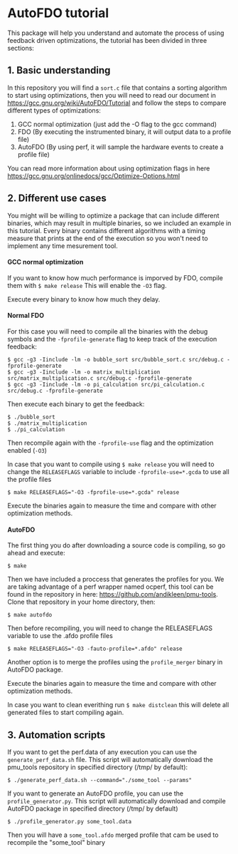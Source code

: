 AutoFDO tutorial
================

This package will help you understand and automate the process of using feedback driven optimizations, the tutorial has been divided in three sections:

## 1. Basic understanding

In this repository you will find a `sort.c` file that contains a sorting algorithm to start using optimizations, then you will need to read our document in https://gcc.gnu.org/wiki/AutoFDO/Tutorial and follow the steps to compare different types of optimizations:

1. GCC normal optimization (just add the -O flag to the gcc command)
2. FDO (By executing the instrumented binary, it will output data to a profile file)
3. AutoFDO (By using perf, it will sample the hardware events to create a profile file)
 
You can read more information about using optimization flags in here https://gcc.gnu.org/onlinedocs/gcc/Optimize-Options.html

## 2. Different use cases

You might will be willing to optimize a package that can include different binaries, which may result in multiple binaries, so we included an example in this tutorial. Every binary contains different algorithms with a timing measure that prints at the end of the execution so you won't need to implement any time mesurement tool.

#### GCC normal optimization

If you want to know how much performance is imporved by FDO, compile them with `$ make release` This will enable the `-O3` flag.

Execute every binary to know how much they delay.

#### Normal FDO

For this case you will need to compile all the binaries with the debug symbols and the `-fprofile-generate` flag to keep track of the execution feedback:

    $ gcc -g3 -Iinclude -lm -o bubble_sort src/bubble_sort.c src/debug.c -fprofile-generate
    $ gcc -g3 -Iinclude -lm -o matrix_multiplication src/matrix_multiplication.c src/debug.c -fprofile-generate
    $ gcc -g3 -Iinclude -lm -o pi_calculation src/pi_calculation.c src/debug.c -fprofile-generate
    
Then execute each binary to get the feedback:

    $ ./bubble_sort
    $ ./matrix_multiplication
    $ ./pi_calculation
    
Then recompile again with the `-fprofile-use` flag and the optimization enabled (`-O3`)

In case that you want to compile using `$ make release` you will need to change the `RELEASEFLAGS` variable to include `-fprofile-use=*.gcda` to use all the profile files

    $ make RELEASEFLAGS="-O3 -fprofile-use=*.gcda" release

Execute the binaries again to measure the time and compare with other optimization methods.

#### AutoFDO

The first thing you do after downloading a source code is compiling, so go ahead and execute:

    $ make

Then we have included a proccess that generates the profiles for you. We are taking advantage of a perf wrapper named ocperf, this tool can be found in the repository in here: https://github.com/andikleen/pmu-tools. Clone that repository in your home directory, then:

    $ make autofdo
    
Then before recompiling, you will need to change the RELEASEFLAGS variable to use the .afdo profile files

    $ make RELEASEFLAGS="-O3 -fauto-profile=*.afdo" release
    

Another option is to merge the profiles using the `profile_merger` binary in AutoFDO package.

Execute the binaries again to measure the time and compare with other optimization methods.

In case you want to clean everithing run `$ make distclean` this will delete all generated files to start compiling again.

## 3. Automation scripts

If you want to get the perf.data of any execution you can use the `generate_perf_data.sh` file. This script will automatically download the pmu_tools repository in specified directory (/tmp/ by default):

    $ ./generate_perf_data.sh --command="./some_tool --params"

If you want to generate an AutoFDO profile, you can use the `profile_generator.py`. This script will automatically download and compile AutoFDO package in specified directory (/tmp/ by default)

    $ ./profile_generator.py some_tool.data

Then you will have a `some_tool.afdo` merged profile that cam be used to recompile the "some_tool" binary



    
